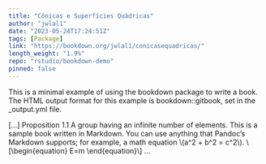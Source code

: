```yaml
---
title: "Cônicas e Superfícies Quádricas"
author: "jwlal1"
date: "2023-05-24T17:24:51Z"
tags: [Package]
link: "https://bookdown.org/jwlal1/conicasequadricas/"
length_weight: "1.9%"
repo: "rstudio/bookdown-demo"
pinned: false
---
```


<p>This is a minimal example of using the bookdown package to write a book.
The HTML output format for this example is bookdown::gitbook,
set in the _output.yml file.</p> [...] Proposition 1.1 A group having an infinite number of elements. This is a sample book written in Markdown. You can use anything that Pandoc’s Markdown supports; for example, a math equation \(a^2 + b^2 = c^2\). \[\begin{equation}
E=m
\end{equation}\] ...
